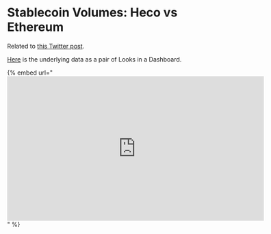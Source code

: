 # Stablecoin Volumes: Heco vs Ethereum

Related to [this Twitter post](https://twitter.com/ChainArgos/status/1749256253996720516).

[Here](https://dashargos.chainargos.com/dashboards/83) is the underlying data as a pair of Looks in a Dashboard.

{% embed url="<iframe src='https://dashargos.chainargos.com/embed/public/b3ZCHksJF9vCt5RDSRjyydhPzHgX5vrt' width='600' height='338' frameborder='0'></iframe>" %}